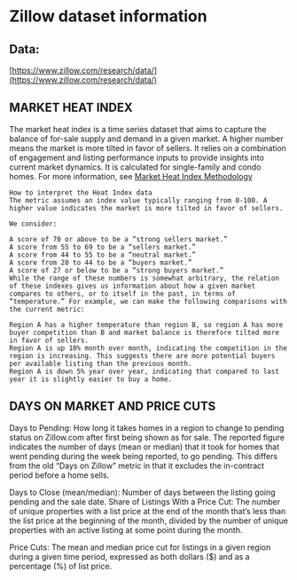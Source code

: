 # Zillow dataset information

## Data:

[https://www.zillow.com/research/data/](https://www.zillow.com/research/data/)

## MARKET HEAT INDEX

The market heat index is a time series dataset that aims to capture the balance of for-sale supply and demand in a given market. A higher number means the market is more tilted in favor of sellers. It relies on a combination of engagement and listing performance inputs to provide insights into current market dynamics. It is calculated for single-family and condo homes. For more information, see [Market Heat Index Methodology](https://www.zillow.com/research/market-heat-index-methodology-34057/)

    How to interpret the Heat Index data
    The metric assumes an index value typically ranging from 0-100. A higher value indicates the market is more tilted in favor of sellers. 

    We consider: 

    A score of 70 or above to be a “strong sellers market.” 
    A score from 55 to 69 to be a “sellers market.”
    A score from 44 to 55 to be a “neutral market.” 
    A score from 28 to 44 to be a “buyers market.”
    A score of 27 or below to be a “strong buyers market.” 
    While the range of these numbers is somewhat arbitrary, the relation of these indexes gives us information about how a given market compares to others, or to itself in the past, in terms of “temperature.” For example, we can make the following comparisons with the current metric:

    Region A has a higher temperature than region B, so region A has more buyer competition than B and market balance is therefore tilted more in favor of sellers.
    Region A is up 10% month over month, indicating the competition in the region is increasing. This suggests there are more potential buyers per available listing than the previous month.
    Region A is down 5% year over year, indicating that compared to last year it is slightly easier to buy a home. 

## DAYS ON MARKET AND PRICE CUTS

Days to Pending: How long it takes homes in a region to change to pending status on Zillow.com after first being shown as for sale. The reported figure indicates the number of days (mean or median) that it took for homes that went pending during the week being reported, to go pending. This differs from the old “Days on Zillow” metric in that it excludes the in-contract period before a home sells.

Days to Close (mean/median): Number of days between the listing going pending and the sale date.
Share of Listings With a Price Cut: The number of unique properties with a list price at the end of the month that’s less than the list price at the beginning of the month, divided by the number of unique properties with an active listing at some point during the month.

Price Cuts: The mean and median price cut for listings in a given region during a given time period, expressed as both dollars ($) and as a percentage (%) of list price.